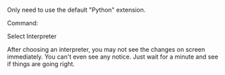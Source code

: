 Only need to use the default "Python" extension.

Command:

Select Interpreter

After choosing an interpreter, you may not see the changes on screen immediately. You can't even see any notice. Just wait for a minute and see if things are going right.

